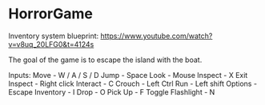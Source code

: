 # HorrorGame

Inventory system blueprint: https://www.youtube.com/watch?v=v8uq_20LFG0&t=4124s

The goal of the game is to escape the island with the boat.

Inputs:
Move - W / A / S / D
Jump - Space
Look - Mouse 
Inspect - X
Exit Inspect - Right click
Interact - C
Crouch - Left Ctrl
Run - Left shift
Options - Escape
Inventory - I
Drop - O
Pick Up - F
Toggle Flashlight - N
